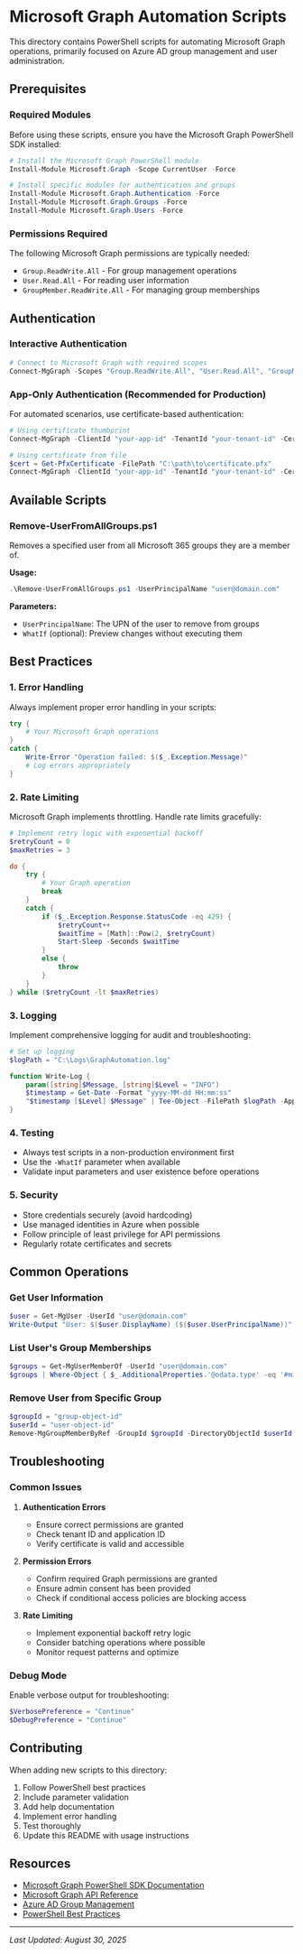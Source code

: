# Microsoft Graph Automation Scripts

This directory contains PowerShell scripts for automating Microsoft Graph operations, primarily focused on Azure AD group management and user administration.

## Prerequisites

### Required Modules
Before using these scripts, ensure you have the Microsoft Graph PowerShell SDK installed:

```powershell
# Install the Microsoft Graph PowerShell module
Install-Module Microsoft.Graph -Scope CurrentUser -Force

# Install specific modules for authentication and groups
Install-Module Microsoft.Graph.Authentication -Force
Install-Module Microsoft.Graph.Groups -Force
Install-Module Microsoft.Graph.Users -Force
```

### Permissions Required
The following Microsoft Graph permissions are typically needed:
- `Group.ReadWrite.All` - For group management operations
- `User.Read.All` - For reading user information
- `GroupMember.ReadWrite.All` - For managing group memberships

## Authentication

### Interactive Authentication
```powershell
# Connect to Microsoft Graph with required scopes
Connect-MgGraph -Scopes "Group.ReadWrite.All", "User.Read.All", "GroupMember.ReadWrite.All"
```

### App-Only Authentication (Recommended for Production)
For automated scenarios, use certificate-based authentication:

```powershell
# Using certificate thumbprint
Connect-MgGraph -ClientId "your-app-id" -TenantId "your-tenant-id" -CertificateThumbprint "your-cert-thumbprint"

# Using certificate from file
$cert = Get-PfxCertificate -FilePath "C:\path\to\certificate.pfx"
Connect-MgGraph -ClientId "your-app-id" -TenantId "your-tenant-id" -Certificate $cert
```

## Available Scripts

### Remove-UserFromAllGroups.ps1
Removes a specified user from all Microsoft 365 groups they are a member of.

**Usage:**
```powershell
.\Remove-UserFromAllGroups.ps1 -UserPrincipalName "user@domain.com"
```

**Parameters:**
- `UserPrincipalName`: The UPN of the user to remove from groups
- `WhatIf` (optional): Preview changes without executing them

## Best Practices

### 1. Error Handling
Always implement proper error handling in your scripts:

```powershell
try {
    # Your Microsoft Graph operations
}
catch {
    Write-Error "Operation failed: $($_.Exception.Message)"
    # Log errors appropriately
}
```

### 2. Rate Limiting
Microsoft Graph implements throttling. Handle rate limits gracefully:

```powershell
# Implement retry logic with exponential backoff
$retryCount = 0
$maxRetries = 3

do {
    try {
        # Your Graph operation
        break
    }
    catch {
        if ($_.Exception.Response.StatusCode -eq 429) {
            $retryCount++
            $waitTime = [Math]::Pow(2, $retryCount)
            Start-Sleep -Seconds $waitTime
        }
        else {
            throw
        }
    }
} while ($retryCount -lt $maxRetries)
```

### 3. Logging
Implement comprehensive logging for audit and troubleshooting:

```powershell
# Set up logging
$logPath = "C:\Logs\GraphAutomation.log"

function Write-Log {
    param([string]$Message, [string]$Level = "INFO")
    $timestamp = Get-Date -Format "yyyy-MM-dd HH:mm:ss"
    "$timestamp [$Level] $Message" | Tee-Object -FilePath $logPath -Append
}
```

### 4. Testing
- Always test scripts in a non-production environment first
- Use the `-WhatIf` parameter when available
- Validate input parameters and user existence before operations

### 5. Security
- Store credentials securely (avoid hardcoding)
- Use managed identities in Azure when possible
- Follow principle of least privilege for API permissions
- Regularly rotate certificates and secrets

## Common Operations

### Get User Information
```powershell
$user = Get-MgUser -UserId "user@domain.com"
Write-Output "User: $($user.DisplayName) ($($user.UserPrincipalName))"
```

### List User's Group Memberships
```powershell
$groups = Get-MgUserMemberOf -UserId "user@domain.com"
$groups | Where-Object { $_.AdditionalProperties.'@odata.type' -eq '#microsoft.graph.group' }
```

### Remove User from Specific Group
```powershell
$groupId = "group-object-id"
$userId = "user-object-id"
Remove-MgGroupMemberByRef -GroupId $groupId -DirectoryObjectId $userId
```

## Troubleshooting

### Common Issues

1. **Authentication Errors**
   - Ensure correct permissions are granted
   - Check tenant ID and application ID
   - Verify certificate is valid and accessible

2. **Permission Errors**
   - Confirm required Graph permissions are granted
   - Ensure admin consent has been provided
   - Check if conditional access policies are blocking access

3. **Rate Limiting**
   - Implement exponential backoff retry logic
   - Consider batching operations where possible
   - Monitor request patterns and optimize

### Debug Mode
Enable verbose output for troubleshooting:

```powershell
$VerbosePreference = "Continue"
$DebugPreference = "Continue"
```

## Contributing

When adding new scripts to this directory:

1. Follow PowerShell best practices
2. Include parameter validation
3. Add help documentation
4. Implement error handling
5. Test thoroughly
6. Update this README with usage instructions

## Resources

- [Microsoft Graph PowerShell SDK Documentation](https://docs.microsoft.com/en-us/powershell/microsoftgraph/)
- [Microsoft Graph API Reference](https://docs.microsoft.com/en-us/graph/api/overview)
- [Azure AD Group Management](https://docs.microsoft.com/en-us/azure/active-directory/fundamentals/active-directory-groups-create-azure-portal)
- [PowerShell Best Practices](https://docs.microsoft.com/en-us/powershell/scripting/developer/cmdlet/cmdlet-development-guidelines)

---

*Last Updated: August 30, 2025*
